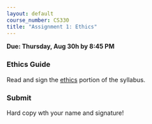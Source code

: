 ```yaml
---
layout: default
course_number: CS330
title: "Assignment 1: Ethics"
---
```


**Due: Thursday, Aug 30h by 8:45 PM**

### Ethics Guide

Read and sign the [ethics](../ethics.html) portion of the syllabus. 

### Submit #

Hard copy wth your name and signature!
